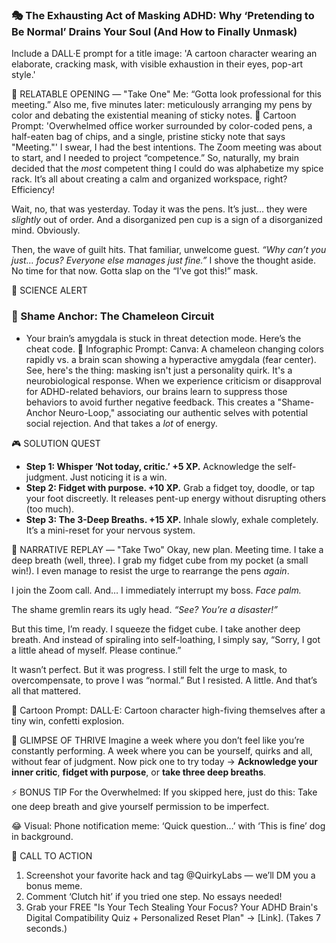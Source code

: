 ### **🎭 The Exhausting Act of Masking ADHD: Why ‘Pretending to Be Normal’ Drains Your Soul (And How to Finally Unmask)**

Include a DALL·E prompt for a title image: 'A cartoon character wearing an elaborate, cracking mask, with visible exhaustion in their eyes, pop-art style.'

📖 RELATABLE OPENING — "Take One"
Me: “Gotta look professional for this meeting.” Also me, five minutes later: meticulously arranging my pens by color and debating the existential meaning of sticky notes.
🎨 Cartoon Prompt: 'Overwhelmed office worker surrounded by color-coded pens, a half-eaten bag of chips, and a single, pristine sticky note that says "Meeting."'
I swear, I had the best intentions. The Zoom meeting was about to start, and I needed to project “competence.” So, naturally, my brain decided that the *most* competent thing I could do was alphabetize my spice rack. It’s all about creating a calm and organized workspace, right? Efficiency!

Wait, no, that was yesterday. Today it was the pens. It’s just… they were *slightly* out of order. And a disorganized pen cup is a sign of a disorganized mind. Obviously.

Then, the wave of guilt hits. That familiar, unwelcome guest. *“Why can’t you just… focus? Everyone else manages just fine.”* I shove the thought aside. No time for that now. Gotta slap on the “I’ve got this!” mask.

🔬 SCIENCE ALERT
### 🧠 Shame Anchor: The Chameleon Circuit
- Your brain’s amygdala is stuck in threat detection mode. Here’s the cheat code.
🎨 Infographic Prompt: Canva: A chameleon changing colors rapidly vs. a brain scan showing a hyperactive amygdala (fear center).
See, here's the thing: masking isn't just a personality quirk. It's a neurobiological response. When we experience criticism or disapproval for ADHD-related behaviors, our brains learn to suppress those behaviors to avoid further negative feedback. This creates a "Shame-Anchor Neuro-Loop," associating our authentic selves with potential social rejection. And that takes a *lot* of energy.

🎮 SOLUTION QUEST
- **Step 1: Whisper ‘Not today, critic.’ +5 XP.** Acknowledge the self-judgment. Just noticing it is a win.
- **Step 2: Fidget with purpose. +10 XP.** Grab a fidget toy, doodle, or tap your foot discreetly. It releases pent-up energy without disrupting others (too much).
- **Step 3: The 3-Deep Breaths. +15 XP.** Inhale slowly, exhale completely. It’s a mini-reset for your nervous system.

🔄 NARRATIVE REPLAY — "Take Two"
Okay, new plan. Meeting time. I take a deep breath (well, three). I grab my fidget cube from my pocket (a small win!). I even manage to resist the urge to rearrange the pens *again*.

I join the Zoom call. And… I immediately interrupt my boss. *Face palm.*

The shame gremlin rears its ugly head. *“See? You’re a disaster!”*

But this time, I’m ready. I squeeze the fidget cube. I take another deep breath. And instead of spiraling into self-loathing, I simply say, “Sorry, I got a little ahead of myself. Please continue.”

It wasn’t perfect. But it was progress. I still felt the urge to mask, to overcompensate, to prove I was “normal.” But I resisted. A little. And that’s all that mattered.

🎨 Cartoon Prompt: DALL·E: Cartoon character high-fiving themselves after a tiny win, confetti explosion.

🌟 GLIMPSE OF THRIVE
Imagine a week where you don’t feel like you’re constantly performing. A week where you can be yourself, quirks and all, without fear of judgment. Now pick one to try today → **Acknowledge your inner critic**, **fidget with purpose**, or **take three deep breaths**.

⚡ BONUS TIP
For the Overwhelmed: If you skipped here, just do this: Take one deep breath and give yourself permission to be imperfect.

😂 Visual: Phone notification meme: ‘Quick question…’ with ‘This is fine’ dog in background.

📢 CALL TO ACTION
1. Screenshot your favorite hack and tag @QuirkyLabs — we’ll DM you a bonus meme.
2. Comment ‘Clutch hit’ if you tried one step. No essays needed!
3. Grab your FREE "Is Your Tech Stealing Your Focus? Your ADHD Brain's Digital Compatibility Quiz + Personalized Reset Plan" → [Link]. (Takes 7 seconds.)